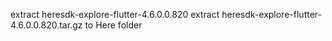 extract heresdk-explore-flutter-4.6.0.0.820
extract heresdk-explore-flutter-4.6.0.0.820.tar.gz to Here folder
